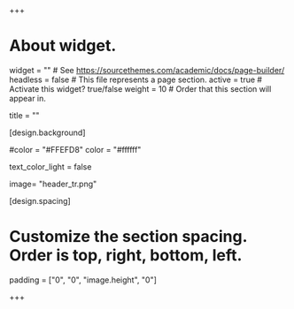 +++
# About widget.
widget = ""  # See https://sourcethemes.com/academic/docs/page-builder/
headless = false  # This file represents a page section.
active = true  # Activate this widget? true/false
weight = 10  # Order that this section will appear in.

title = ""


[design.background]

#color = "#FFEFD8"
color = "#ffffff"

text_color_light = false

image= "header_tr.png"

[design.spacing]
# Customize the section spacing. Order is top, right, bottom, left.
padding = ["0", "0", "image.height", "0"]

+++

